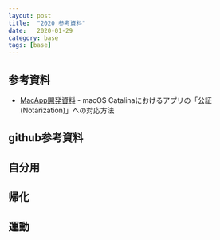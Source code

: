 ```yaml
---
layout: post
title:  "2020 参考資料"
date:   2020-01-29
category: base
tags: [base]
---
```


## 参考資料

- [MacApp開発資料](https://www.webtech.co.jp/blog/optpix_labs/13181/) - macOS Catalinaにおけるアプリの「公証(Notarization)」への対応方法

## github参考資料



## 自分用



## 帰化



## 運動

